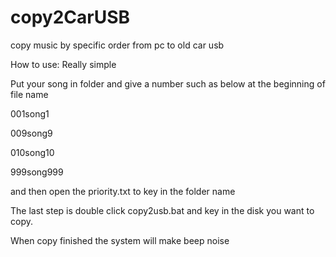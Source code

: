 # copy2CarUSB
copy music by specific order from pc to old car usb

How to use:
Really simple


Put your song in folder and give a number such as below at the beginning of file name


001song1

009song9

010song10

999song999

and then open the priority.txt to key in the folder name

The last step is double click copy2usb.bat
and key in the disk you want to copy.

When copy finished the system will make beep noise
